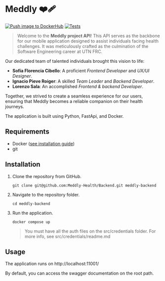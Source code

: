 # Meddly ❤️‍🩹
[![Push image to DockerHub](https://github.com/Meddly-Health/Backend/actions/workflows/BuildAndPushDockerImage.yml/badge.svg)](https://github.com/Meddly-Health/Backend/actions/workflows/BuildAndPushDockerImage.yml)
[![Tests](https://github.com/Meddly-Health/Backend/actions/workflows/Tests.yaml/badge.svg)](https://github.com/Meddly-Health/Backend/actions/workflows/Tests.yaml)
> Welcome to the **Meddly project API**! This API serves as the backbone for our mobile application designed to assist individuals facing health challenges. It was meticulously crafted as the culmination of the Software Engineering career at UTN FRC.

Our dedicated team of talented individuals brought this vision to life:

- **Sofía Florencia Cibello**: A proficient _Frontend Developer_ and _UX/UI Designer_.
- **Ignacio Pieve Roiger**: A skilled _Team Leader_ and _Backend Developer_.
- **Lorenzo Sala**: An accomplished _Frontend & backend Developer_.


Together, we strived to create a seamless experience for our users, ensuring that Meddly becomes a reliable companion on their health journeys.

The application is built using Python, FastApi, and Docker.

## Requirements
- Docker ([see installation guide](https://docs.docker.com/engine/install/ubuntu/))
- git

## Installation
1. Clone the repository from GitHub.
    ```
    git clone git@github.com:Meddly-Health/Backend.git meddly-backend
    ```

2. Navigate to the repository folder.
    ```
    cd meddly-backend
    ```
   
3. Run the application.
    ```
    docker compose up
    ```
    > You must have all the auth files on the src/credentials folder. For more info, see src/credentials/readme.md


## Usage
The application runs on http://localhost:11001/

By default, you can access the swagger documentation on the root path.

